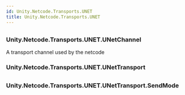```yaml
---  
id: Unity.Netcode.Transports.UNET  
title: Unity.Netcode.Transports.UNET  
---
```


## 

<div class="markdown level0 summary">

</div>

<div class="markdown level0 conceptual">

</div>

<div class="markdown level0 remarks">

</div>

## 

### Unity.Netcode.Transports.UNET.UNetChannel

<div class="section">

A transport channel used by the netcode

</div>

### Unity.Netcode.Transports.UNET.UNetTransport

<div class="section">

</div>

## 

### Unity.Netcode.Transports.UNET.UNetTransport.SendMode

<div class="section">

</div>
